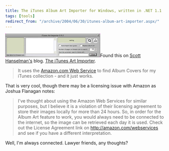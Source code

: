 ```yaml
---
title: The iTunes Album Art Importer for Windows, written in .NET 1.1
tags: [tools]
redirect_from: "/archive/2004/06/30/itunes-album-art-importer.aspx/"
---
```


![iTunes Art Importer](/images/iTunesArtImporter.jpg)Found this on
[Scott Hanselman's](http://www.hanselman.com/) blog. [The iTunes Art
Importer](http://www.yvg.com/itunesartimporter.shtml).

> It uses the [Amazon.com Web
> Service](http://www.amazon.com/gp/aws/landing.html/103-5922834-4221428) to
> find Album Covers for my iTunes collection - and it just works.

That is very cool, though there may be a licensing issue with Amazon as
Joshua Flanagan notes:

> I've thought about using the Amazon Web Services for similar purposes,
> but I believe it is a violation of their licensing agreement to store
> their images locally for more than 24 hours. So, in order for the
> Album Art feature to work, you would always need to be connected to
> the internet, so the image can be retrieved each day it is used. Check
> out the License Agreement link on http://amazon.com/webservices and
> see if you have a different interpretation.

Well, I'm always connected. Lawyer friends, any thoughts?

